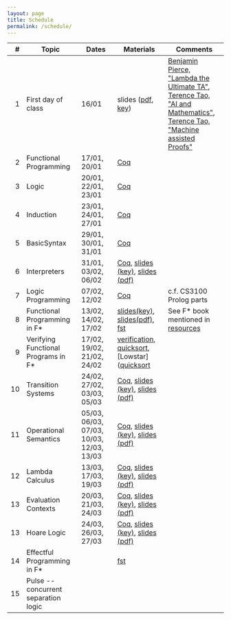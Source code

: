 ```yaml
---
layout: page
title: Schedule
permalink: /schedule/
---
```


| # | Topic | Dates | Materials | Comments | 
|---:|-------|-------|-----------|----------|
|  1 | First day of class | 16/01 | slides ([pdf](https://kcsrk.info/cs6225_s25_iitm/lectures/0_first_day_of_classes.pdf), [key](https://kcsrk.info/cs6225_s21_iitm/lectures/0_first_day_of_classes.pdf)) | [Benjamin Pierce, "Lambda the Ultimate TA"](https://vimeo.com/6615365), <br/> [Terence Tao, "AI and Mathematics"](https://www.youtube.com/watch?v=e049IoFBnLA), <br/> [Terence Tao, "Machine assisted Proofs"](https://www.ams.org/journals/notices/202501/rnoti-p6.pdf) |
|  2 | Functional Programming | 17/01, 20/01 | [Coq](https://github.com/kayceesrk/cs6225_s25_iitm/blob/main/lectures/FunctionalProgramming.v) | |
|  3 | Logic | 20/01, 22/01, 23/01 | [Coq](https://github.com/kayceesrk/cs6225_s25_iitm/blob/main/lectures/Logic.v) | |
|  4 | Induction | 23/01, 24/01, 27/01 | [Coq](https://github.com/kayceesrk/cs6225_s25_iitm/blob/main/lectures/Induction.v) | |
|  5 | BasicSyntax | 29/01, 30/01, 31/01 | [Coq](https://github.com/kayceesrk/cs6225_s25_iitm/blob/main/lectures/BasicSyntax.v) | |
|  6 | Interpreters | 31/01, 03/02, 06/02 | [Coq](https://github.com/kayceesrk/cs6225_s25_iitm/blob/main/lectures/Interpreters.v),  [slides (key)]({{site.baseurl}}/lectures/1_interpreters.key), [slides (pdf)]({{site.baseurl}}/lectures/1_interpreters.pdf) | |
|  7 | Logic Programming | 07/02, 12/02 | [Coq](https://github.com/kayceesrk/cs6225_s25_iitm/blob/main/lectures/LogicProgramming.v) | c.f. CS3100 Prolog parts |
|  8 | Functional Programming in F\* | 13/02, 14/02, 17/02 | [slides(key)]({{site.baseurl}}/lectures/2_fstar_functional_programming.key), [slides(pdf)]({{site.baseurl}}/lectures/2_fstar_functional_programming.pdf), [fst]({{site.baseurl}}/lectures/Fstar_functional.fst) | See F* book mentioned in [resources]({{site.baseurl}}/resources/) |
|  9 | Verifying Functional Programs in F\* | 17/02, 19/02, 21/02, 24/02 | [verification]({{site.baseurl}}/lectures/Fstar_verification.fst), [quicksort]({{site.baseurl}}/lectures/Fstar_quicksort.fst), [Lowstar]([quicksort](({{site.baseurl}}/lectures/Lowstar/)) | |
| 10 | Transition Systems | 24/02, 27/02, 03/03, 05/03 | [Coq](https://github.com/kayceesrk/cs6225_s25_iitm/blob/main/lectures/TransitionSystems.v), [slides (key)]({{site.baseurl}}/lectures/3_transition_systems.key), [slides (pdf)]({{site.baseurl}}/lectures/3_transition_systems.pdf) | |
| 11 | Operational Semantics | 05/03, 06/03, 07/03, 10/03, 12/03, 13/03 | [Coq](https://github.com/kayceesrk/cs6225_s25_iitm/blob/main/lectures/OperationalSemantics.v), [slides (key)]({{site.baseurl}}/lectures/4_operational_semantics.key), [slides (pdf)]({{site.baseurl}}/lectures/4_operational_semantics.pdf) | |
| 12 | Lambda Calculus | 13/03, 17/03, 19/03 | [Coq](https://github.com/kayceesrk/cs6225_s25_iitm/blob/main/lectures/LambdaCalculusAndTypeSoundness.v), [slides (key)]({{site.baseurl}}/lectures/5_lambda_calculus.key), [slides (pdf)]({{site.baseurl}}/lectures/5_lambda_calculus.pdf) | |
| 13 | Evaluation Contexts | 20/03, 21/03, 24/03 | [Coq](https://github.com/kayceesrk/cs6225_s25_iitm/blob/main/lectures/EvaluationContexts.v), [slides (key)]({{site.baseurl}}/lectures/6_evaluation_contexts.key), [slides (pdf)]({{site.baseurl}}/lectures/6_evaluation_contexts.pdf) | |
| 13 | Hoare Logic | 24/03, 26/03, 27/03 | [Coq](https://github.com/kayceesrk/cs6225_s25_iitm/blob/main/lectures/HoareLogic.v), [slides (key)]({{site.baseurl}}/lectures/7_Hoare_Logic.key), [slides (pdf)]({{site.baseurl}}/lectures/7_Hoare_Logic.pdf) | | 
| 14 | Effectful Programming in F\* | | [fst]({{site.baseurl}}/lectures/Fstar_effects.fst) | |
| 15 | Pulse -- concurrent separation logic | | | |
